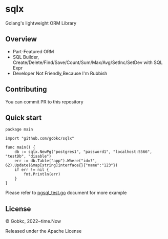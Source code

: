 # sqlx

Golang's lightweight ORM Library


Overview
---

- Part-Featured ORM
- SQL Builder, Create/Delete/Find/Save/Count/Sum/Max/Avg/SetInc/SetDev with SQL Expr
- Developer Not Friendly,Because I'm Rubbish

Contributing
---

You can commit PR to this repository

Quick start
---
````
package main

import "github.com/gobkc/sqlx"

func main() {
    db := sqlx.NewPg("postgres1", "password1", "localhost:5566", "testDb", "disable")
    err := db.Table("app").Where("id=?", 62).Update(&map[string]interface{}{"name":"123"})
    if err != nil {
        fmt.Println(err)
    }
}
````
Please refer to [pgsql_test.go](https://github.com/gobkc/sqlx/blob/main/pgsql_test.go) document for more example

License
---

© Gobkc, 2022~time.Now

Released under the Apache License

